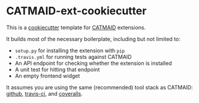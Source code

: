 # CATMAID-ext-cookiecutter

This is a [cookiecutter](https://github.com/audreyr/cookiecutter)
template for [CATMAID](https://catmaid.readthedocs.io/en/stable/) extensions.

It builds most of the necessary boilerplate, including but not limited to:

- `setup.py` for installing the extension with `pip`
- `.travis.yml` for running tests against CATMAID
- An API endpoint for checking whether the extension is installed
- A unit test for hitting that endpoint
- An empty frontend widget

It assumes you are using the same (recommended) tool stack as CATMAID:
[github](https://github.com/), [travis-ci](https://travis-ci.org/),
and [coveralls](https://coveralls.io/).